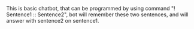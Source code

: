 This is basic chatbot, that can be programmed by using command "! Sentence1 :: Sentence2", bot will remember these two sentences, and will answer with sentence2 on sentence1.
